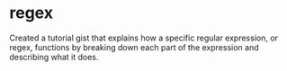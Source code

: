# regex
Created a tutorial gist that explains how a specific regular expression, or regex, functions by breaking down each part of the expression and describing what it does.
